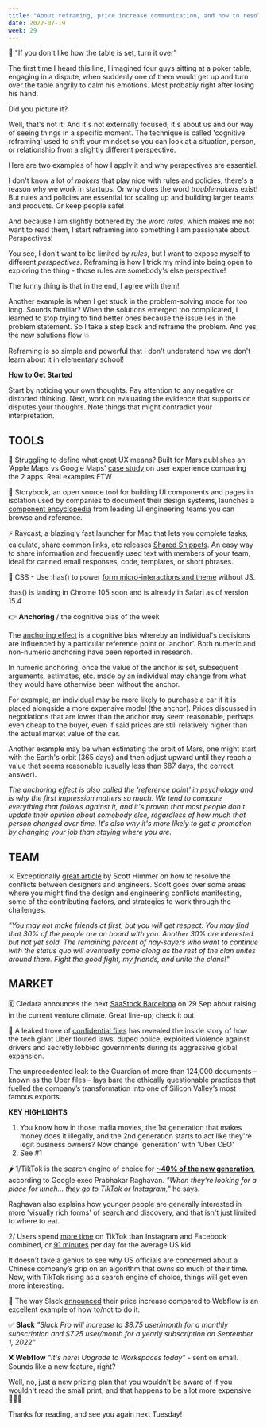 ```yaml
---
title: "About reframing, price increase communication, and how to resolve the conflicts between designers and engineers"
date: 2022-07-19
week: 29
---
```


💬 "If you don't like how the table is set, turn it over"

The first time I heard this line, I imagined four guys sitting at a poker table, engaging in a dispute, when suddenly one of them would get up and turn over the table angrily to calm his emotions. Most probably right after losing his hand.

Did you picture it?

Well, that's not it! And it's not externally focused; it's about us and our way of seeing things in a specific moment. The technique is called 'cognitive reframing' used to shift your mindset so you can look at a situation, person, or relationship from a slightly different perspective.

Here are two examples of how I apply it and why perspectives are essential.

I don't know a lot of *makers* that play nice with rules and policies; there's a reason why we work in startups. Or why does the word *troublemakers* exist! But rules and policies are essential for scaling up and building larger teams and products. Or keep people safe!

And because I am slightly bothered by the word _rules_, which makes me not want to read them, I start reframing into something I am passionate about. Perspectives!

You see, I don't want to be limited by _rules_, but I want to expose myself to different _perspectives_. Reframing is how I trick my mind into being open to exploring the thing - those rules are somebody's else perspective!

The funny thing is that in the end, I agree with them!

Another example is when I get stuck in the problem-solving mode for too long. Sounds familiar? When the solutions emerged too complicated, I learned to stop trying to find better ones because the issue lies in the problem statement. So I take a step back and reframe the problem. And yes, the new solutions flow 💥 

Reframing is so simple and powerful that I don't understand how we don't learn about it in elementary school!

**How to Get Started**

Start by noticing your own thoughts. Pay attention to any negative or distorted thinking. Next, work on evaluating the evidence that supports or disputes your thoughts. Note things that might contradict your interpretation.

## TOOLS

🤔 Struggling to define what great UX means? Built for Mars publishes an 'Apple Maps vs Google Maps' [case study](https://builtformars.com/case-studies/maps) on user experience comparing the 2 apps. Real examples FTW

🧩 Storybook, an open source tool for building UI components and pages in isolation used by companies to document their design systems, launches a [component encyclopedia](https://storybook.js.org/showcase) from leading UI engineering teams you can browse and reference.

⚡ Raycast, a blazingly fast launcher for Mac that lets you complete tasks, calculate, share common links, etc releases [Shared Snippets](https://www.raycast.com). An easy way to share information and frequently used text with members of your team, ideal for canned email responses, code, templates, or short phrases.

👀 CSS - Use :has() to power [form micro-interactions and theme](https://codepen.io/jh3y/pen/yLKMOBm) without JS. 

:has() is landing in Chrome 105 soon and is already in Safari as of version 15.4

👉 **Anchoring** / the cognitive bias of the week

The [anchoring effect](https://en.wikipedia.org/wiki/Anchoring_(cognitive_bias)) is a cognitive bias whereby an individual's decisions are influenced by a particular reference point or 'anchor'. Both numeric and non-numeric anchoring have been reported in research.

In numeric anchoring, once the value of the anchor is set, subsequent arguments, estimates, etc. made by an individual may change from what they would have otherwise been without the anchor. 

For example, an individual may be more likely to purchase a car if it is placed alongside a more expensive model (the anchor). Prices discussed in negotiations that are lower than the anchor may seem reasonable, perhaps even cheap to the buyer, even if said prices are still relatively higher than the actual market value of the car.

Another example may be when estimating the orbit of Mars, one might start with the Earth's orbit (365 days) and then adjust upward until they reach a value that seems reasonable (usually less than 687 days, the correct answer).

*The anchoring effect is also called the 'reference point' in psychology and is why the first impression matters so much. We tend to compare everything that follows against it, and it's proven that most people don't update their opinion about somebody else, regardless of how much that person changed over time. It's also why it's more likely to get a promotion by changing your job than staying where you are.*

## TEAM

⚔️ Exceptionally [great article](https://www.smashingmagazine.com/2022/07/resolving-conflicts-designers-engineers/) by Scott Himmer on how to resolve the conflicts between designers and engineers. Scott goes over some areas where you might find the design and engineering conflicts manifesting, some of the contributing factors, and strategies to work through the challenges.

*"You may not make friends at first, but you will get respect. You may find that 30% of the people are on board with you. Another 30% are interested but not yet sold. The remaining percent of nay-sayers who want to continue with the status quo will eventually come along as the rest of the clan unites around them. Fight the good fight, my friends, and unite the clans!"*

## MARKET

🗓 Cledara announces the next [SaaStock Barcelona](https://ti.to/saastock/saastock-barcelona-september-2022) on 29 Sep about raising in the current venture climate. Great line-up; check it out.

🦄 A leaked trove of [confidential files](https://www.theguardian.com/news/2022/jul/10/uber-files-leak-reveals-global-lobbying-campaign) has revealed the inside story of how the tech giant Uber flouted laws, duped police, exploited violence against drivers and secretly lobbied governments during its aggressive global expansion.
  
The unprecedented leak to the Guardian of more than 124,000 documents – known as the Uber files – lays bare the ethically questionable practices that fuelled the company’s transformation into one of Silicon Valley’s most famous exports.

**KEY HIGHLIGHTS**
1. You know how in those mafia movies, the 1st generation that makes money does it illegally, and the 2nd generation starts to act like they're legit business owners? Now change 'generation' with 'Uber CEO'
2. See #1 

🌶 1/TikTok is the search engine of choice for [**~40% of the new generation**](https://techcrunch.com/2022/07/12/google-exec-suggests-instagram-and-tiktok-are-eating-into-googles-core-products-search-and-maps), according to Google exec Prabhakar Raghavan. *"When they’re looking for a place for lunch… they go to TikTok or Instagram,"* he says. 

Raghavan also explains how younger people are generally interested in more 'visually rich forms' of search and discovery, and that isn't just limited to where to eat.

2/ Users spend [more time](https://www.profgalloway.com/tiktok-trojan-stallion/) on TikTok than Instagram and Facebook combined, or [91 minutes](https://techcrunch.com/2022/07/13/kids-and-teens-watch-more-tiktok-than-youtube-tiktok-91-minutes-in-2021-youtube-56/) per day for the average US kid.

It doesn’t take a genius to see why US officials are concerned about a Chinese company’s grip on an algorithm that owns so much of their time. Now, with TikTok rising as a search engine of choice, things will get even more interesting.

💸 The way Slack [announced](https://slack.com/blog/news/pricing-and-plan-updates) their price increase compared to Webflow is an excellent example of how to/not to do it.

✅ **Slack** *"Slack Pro will increase to $8.75 user/month for a monthly subscription and $7.25 user/month for a yearly subscription on September 1, 2022"*

❌ **Webflow** *"It's here! Upgrade to Workspaces today"* - sent on email. Sounds like a new feature, right? 

Well, no, just a new pricing plan that you wouldn't be aware of if you wouldn't read the small print, and that happens to be a lot more expensive 🤷🏻‍♂️ 

Thanks for reading, and see you again next Tuesday!
